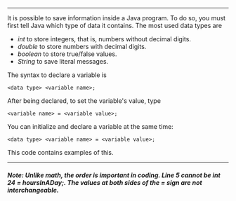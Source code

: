 
***
It is possible to save information inside a Java program.
To do so, you must first tell Java which type of data it contains.
The most used data types are
- *int* to store integers, that is, numbers without decimal digits.
- *double* to store numbers with decimal digits.
- *boolean* to store true/false values.
- *String* to save literal messages.

The syntax to declare a variable is

`<data type> <variable name>;`

After being declared, to set the variable's value, type

`<variable name> = <variable value>;`

You can initialize and declare a variable at the same time:

`<data type> <variable name> = <variable value>;`

This code contains examples of this.
***
##### Note: Unlike math, the order is important in coding. Line 5 cannot be *int 24 = hoursInADay;*. The values at both sides of the *=* sign are not interchangeable.